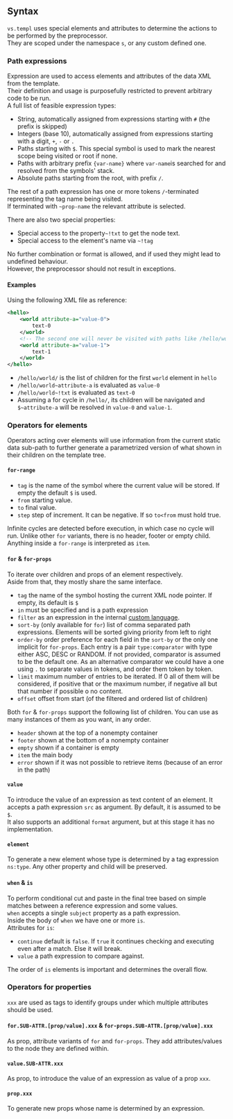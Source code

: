 ## Syntax

`vs.templ` uses special elements and attributes to determine the actions to be performed by the preprocessor.  
They are scoped under the namespace `s`, or any custom defined one.

### Path expressions

Expression are used to access elements and attributes of the data XML from the template.  
Their definition and usage is purposefully restricted to prevent arbitrary code to be run.  
A full list of feasible expression types:

- String, automatically assigned from expressions starting with `#` (the prefix is skipped)
- Integers (base 10), automatically assigned from expressions starting with a digit, `+`, `-` or `.`
- Paths starting with `$`. This special symbol is used to mark the nearest scope being visited or root if none.
- Paths with arbitrary prefix `{var-name}` where `var-name`is searched for and resolved from the symbols' stack.
- Absolute paths starting from the root, with prefix `/`.

The rest of a path expression has one or more tokens `/`-terminated representing the tag name being visited.  
If terminated with `~prop-name` the relevant attribute is selected.

There are also two special properties:

- Special access to the property`~!txt` to get the node text.
- Special access to the element's name via `~!tag`

No further combination or format is allowed, and if used they might lead to undefined behaviour.  
However, the preprocessor should not result in exceptions.

#### Examples

Using the following XML file as reference:

```xml
<hello>
    <world attribute-a="value-0">
        text-0
    </world>
    <!-- The second one will never be visited with paths like /hello/world/-->
    <world attribute-a="value-1">
        text-1
    </world>
</hello>
```

- `/hello/world/` is the list of children for the first `world` element in `hello`
- `/hello/world~attribute-a` is evaluated as `value-0`
- `/hello/world~!txt` is evaluated as `text-0`
- Assuming a for cycle in `/hello/`, its children will be navigated and `$~attribute-a` will be resolved in `value-0` and `value-1`.

### Operators for elements

Operators acting over elements will use information from the current static data sub-path to further generate a parametrized version of what shown in their children on the template tree.

#### `for-range`

- `tag` is the name of the symbol where the current value will be stored. If empty the default `$` is used.
- `from` starting value.
- `to` final value.
- `step` step of increment. It can be negative. If so `to<from` must hold true.

Infinite cycles are detected before execution, in which case no cycle will run. Unlike other `for` variants, there is no header, footer or empty child. Anything inside a `for-range` is interpreted as `item`.

#### `for` & `for-props`

To iterate over children and props of an element respectively.  
Aside from that, they mostly share the same interface.

- `tag` the name of the symbol hosting the current XML node pointer. If empty, its default is `$`
- `in` must be specified and is a path expression
- `filter` as an expression in the internal [custom language](./calc.md).
- `sort-by` (only available for `for`) list of comma separated path expressions. Elements will be sorted giving priority from left to right
- `order-by` order preference for each field in the `sort-by` or the only one implicit for `for-props`. Each entry is a pair `type:comparator` with type either ASC, DESC or RANDOM. If not provided, comparator is assumed to be the default one. As an alternative comparator we could have a one using `.` to separate values in tokens, and order them token by token.
- `limit` maximum number of entries to be iterated. If 0 all of them will be considered, if positive that or the maximum number, if negative all but that number if possible o no content.
- `offset` offset from start (of the filtered and ordered list of children)

Both `for` & `for-props` support the following list of children. You can use as many instances of them as you want, in any order.

- `header` shown at the top of a nonempty container
- `footer` shown at the bottom of a nonempty container
- `empty` shown if a container is empty
- `item` the main body
- `error` shown if it was not possible to retrieve items (because of an error in the path)

#### `value`

To introduce the value of an expression as text content of an element. It accepts a path expression `src` as argument. By default, it is assumed to be `$`.  
It also supports an additional `format` argument, but at this stage it has no implementation.

#### `element`

To generate a new element whose type is determined by a tag expression `ns:type`. Any other property and child will be preserved.

#### `when` & `is`

To perform conditional cut and paste in the final tree based on simple matches between a reference expression and some values.  
`when` accepts a single `subject` property as a path expression.  
Inside the body of `when` we have one or more `is`.  
Attributes for `is`:

- `continue` default is `false`. If `true` it continues checking and executing even after a match. Else it will break.
- `value` a path expression to compare against.

The order of `is` elements is important and determines the overall flow.

### Operators for properties

`xxx` are used as tags to identify groups under which multiple attributes should be used.

#### `for.SUB-ATTR.[prop/value].xxx` & `for-props.SUB-ATTR.[prop/value].xxx`

As prop, attribute variants of `for` and `for-props`. They add attributes/values to the node they are defined within.

#### `value.SUB-ATTR.xxx`

As prop, to introduce the value of an expression as value of a prop `xxx`.

#### `prop.xxx`

To generate new props whose name is determined by an expression.
